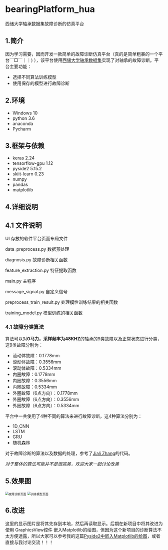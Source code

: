 # bearingPlatform_hua
西储大学轴承数据集故障诊断的仿真平台

## 1.简介
因为学习需要，因而开发一款简单的故障诊断仿真平台（真的是简单粗暴的一个平台￣□￣｜｜)
），该平台使用[西储大学轴承数据集](https://www.cnblogs.com/gshang/p/10712809.html)实现了对轴承的故障诊断。平台主要功能： 

* 选择不同算法训练模型
* 使用保存的模型进行故障诊断
## 2.环境
* Windows 10
* python 3.6
* anaconda
* Pycharm
## 3.框架与依赖
* keras 2.24
* tensorflow-gpu 1.12
* pyside2 5.15.2
* skiit-learn 0.23
* numpy
* pandas
* matplotlib
## 4.详细说明
## 4.1 文件说明
UI 存放的软件平台页面布局文件

data_preprocess.py 数据预处理

diagnosis.py 故障诊断相关函数

feature_extraction.py 特征提取函数

main.py 主程序

message_signal.py 自定义信号

preprocess_train_result.py 处理模性训练结果的相关函数

training_model.py 模型训练的相关函数
### 4.1 故障分类算法
算法可以对**0马力，采样频率为48KHZ**的轴承的9类故障以及正常状态进行分类，这9类故障分别为：
* 滚动体故障：0.1778mm
* 滚动体故障：0.3556mm
* 滚动体故障：0.5334mm
* 内圈故障：0.1778mm
* 内圈故障：0.3556mm
* 内圈故障：0.5334mm
* 外圈故障（6点方向）：0.1778mm
* 外圈故障（6点方向）：0.3556mm
* 外圈故障（6点方向）：0.5334mm

平台中一共使用了4种不同的算法来进行故障诊断，这4种算法分别为：
* 1D_CNN
* LSTM
* GRU
* 随机森林

对于故障诊断的算法以及数据的处理，参考了[Jiali Zhang](https://github.com/zhangjiali1201/keras_bearing_fault_diagnosis)的代码。

*对于整体的算法可能并不是很完美，欢迎大家一起讨论改善*

## 5.效果图

<img src="https://github.com/hua-ops/bearingPlatform_hua/blob/master/UI/images/diagnosis_page.jpg" alt="故障诊断页面" style="zoom: 67%;" />

<img src="https://github.com/hua-ops/bearingPlatform_hua/blob/master/UI/images/train_model_page.jpg" alt="训练模型页面" style="zoom: 67%;" />

## 6.改进
这里的显示图片是将其先存到本地，然后再读取显示。后期在新项目中将其改进为使用 GraphicsView控件 嵌入Matplotlib的绘图，但因为这个新项目的诊断算法不太方便透露，所以大家可以参考我的这篇[Pyside2中嵌入Matplotlib的绘图](https://blog.csdn.net/qq_28053421/article/details/113828372?spm=1001.2014.3001.5501)，或者直接与我讨论交流！！！
